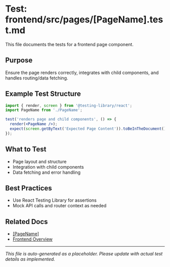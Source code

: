 # Test: frontend/src/pages/[PageName].test.md

This file documents the tests for a frontend page component.

## Purpose

Ensure the page renders correctly, integrates with child components, and handles routing/data fetching.

## Example Test Structure

```jsx
import { render, screen } from '@testing-library/react';
import PageName from './PageName';

test('renders page and child components', () => {
  render(<PageName />);
  expect(screen.getByText('Expected Page Content')).toBeInTheDocument();
});
```

## What to Test

- Page layout and structure
- Integration with child components
- Data fetching and error handling

## Best Practices

- Use React Testing Library for assertions
- Mock API calls and router context as needed

## Related Docs

- [[PageName]](../../../frontend/src/pages/PAGE_TEMPLATE.md)
- [Frontend Overview](../../../frontend/overview.md)

---

*This file is auto-generated as a placeholder. Please update with actual test details as implemented.*
